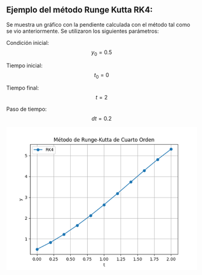 ## Ejemplo del método Runge Kutta RK4:

Se muestra un gráfico con la pendiente calculada con el método tal como se vio anteriormente. Se utilizaron los siguientes parámetros: 

Condición inicial: $$y_0 = 0.5 $$  

Tiempo inicial: $$t_0 = 0 $$   

Tiempo final: $$t = 2$$  

Paso de tiempo: $$dt = 0.2 $$   

![](https://github.com/natalia21lab/Metodo-Runge-Kutta/blob/main/RK4.png)
